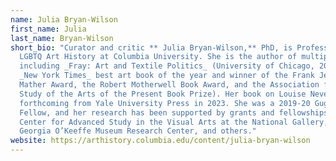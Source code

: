 ```yaml
---
name: Julia Bryan-Wilson
first_name: Julia
last_name: Bryan-Wilson
short_bio: "Curator and critic ** Julia Bryan-Wilson,** PhD, is Professor of
  LGBTQ Art History at Columbia University. She is the author of multiple books,
  including _Fray: Art and Textile Politics_ (University of Chicago, 2017, a
  _New York Times_ best art book of the year and winner of the Frank Jewett
  Mather Award, the Robert Motherwell Book Award, and the Association for the
  Study of the Arts of the Present Book Prize). Her book on Louise Nevelson is
  forthcoming from Yale University Press in 2023. She was a 2019-20 Guggenheim
  Fellow, and her research has been supported by grants and fellowships from the
  Center for Advanced Study in the Visual Arts at the National Gallery, the
  Georgia O’Keeffe Museum Research Center, and others."
website: https://arthistory.columbia.edu/content/julia-bryan-wilson
---
```

